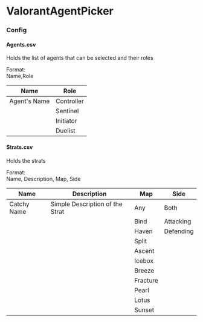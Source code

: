 # ValorantAgentPicker

### Config

#### Agents.csv
Holds the list of agents that can be selected and their roles

Format:   
Name,Role

| Name          | Role       |
|---------------|------------|
| Agent's Name  | Controller |
|               | Sentinel   |
|               | Initiator  |
|               | Duelist    | 

#### Strats.csv 
Holds the strats

Format:   
Name, Description, Map, Side

| Name        | Description                     | Map      | Side      |
|-------------|---------------------------------|----------|-----------|
| Catchy Name | Simple Description of the Strat | Any      | Both      |
|             |                                 | Bind     | Attacking |
|             |                                 | Haven    | Defending |
|             |                                 | Split    |           |
|             |                                 | Ascent   |           |
|             |                                 | Icebox   |           |
|             |                                 | Breeze   |           |
|             |                                 | Fracture |           |
|             |                                 | Pearl    |           |
|             |                                 | Lotus    |           |
|             |                                 | Sunset   |           |
